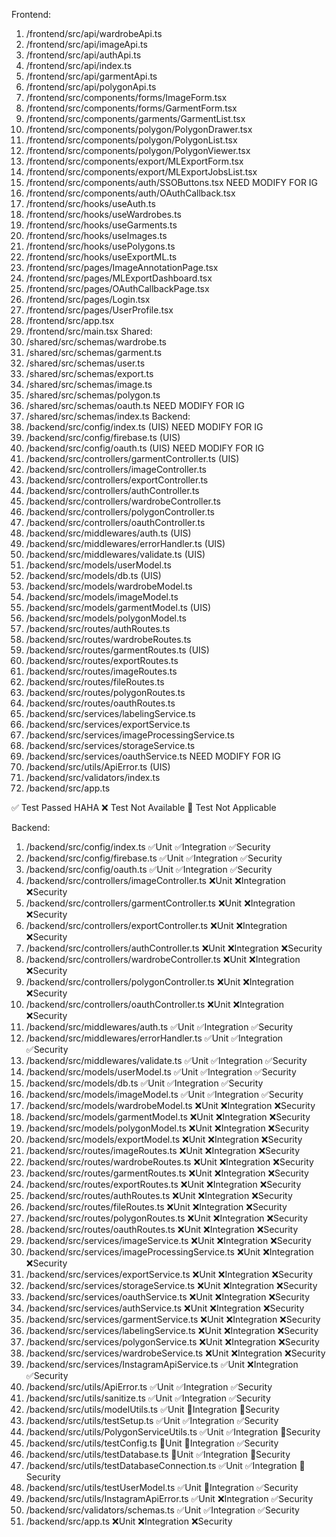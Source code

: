 Frontend:
1. /frontend/src/api/wardrobeApi.ts
2. /frontend/src/api/imageApi.ts
3. /frontend/src/api/authApi.ts
4. /frontend/src/api/index.ts
5. /frontend/src/api/garmentApi.ts
6. /frontend/src/api/polygonApi.ts
7. /frontend/src/components/forms/ImageForm.tsx
8. /frontend/src/components/forms/GarmentForm.tsx
9. /frontend/src/components/garments/GarmentList.tsx
10. /frontend/src/components/polygon/PolygonDrawer.tsx
11. /frontend/src/components/polygon/PolygonList.tsx
12. /frontend/src/components/polygon/PolygonViewer.tsx
13. /frontend/src/components/export/MLExportForm.tsx
14. /frontend/src/components/export/MLExportJobsList.tsx
15. /frontend/src/components/auth/SSOButtons.tsx NEED MODIFY FOR IG
16. /frontend/src/components/auth/OAuthCallback.tsx
17. /frontend/src/hooks/useAuth.ts
18. /frontend/src/hooks/useWardrobes.ts
19. /frontend/src/hooks/useGarments.ts
20. /frontend/src/hooks/useImages.ts
21. /frontend/src/hooks/usePolygons.ts
22. /frontend/src/hooks/useExportML.ts
23. /frontend/src/pages/ImageAnnotationPage.tsx
24. /frontend/src/pages/MLExportDashboard.tsx
25. /frontend/src/pages/OAuthCallbackPage.tsx
26. /frontend/src/pages/Login.tsx
27. /frontend/src/pages/UserProfile.tsx 
28. /frontend/src/app.tsx
29. /frontend/src/main.tsx
Shared:
1. /shared/src/schemas/wardrobe.ts
2. /shared/src/schemas/garment.ts
3. /shared/src/schemas/user.ts
4. /shared/src/schemas/export.ts
5. /shared/src/schemas/image.ts
6. /shared/src/schemas/polygon.ts
7. /shared/src/schemas/oauth.ts NEED MODIFY FOR IG
8. /shared/src/schemas/index.ts
Backend:
1. /backend/src/config/index.ts (UIS) NEED MODIFY FOR IG
2. /backend/src/config/firebase.ts (UIS) 
3. /backend/src/config/oauth.ts (UIS) NEED MODIFY FOR IG
4. /backend/src/controllers/garmentController.ts (UIS)
5. /backend/src/controllers/imageController.ts
6. /backend/src/controllers/exportController.ts
7. /backend/src/controllers/authController.ts
8. /backend/src/controllers/wardrobeController.ts
9. /backend/src/controllers/polygonController.ts
10. /backend/src/controllers/oauthController.ts
11. /backend/src/middlewares/auth.ts (UIS)
12. /backend/src/middlewares/errorHandler.ts (UIS)
13. /backend/src/middlewares/validate.ts (UIS)
14. /backend/src/models/userModel.ts
15. /backend/src/models/db.ts (UIS)
16. /backend/src/models/wardrobeModel.ts
17. /backend/src/models/imageModel.ts
18. /backend/src/models/garmentModel.ts (UIS)
19. /backend/src/models/polygonModel.ts
20. /backend/src/routes/authRoutes.ts
21. /backend/src/routes/wardrobeRoutes.ts
22. /backend/src/routes/garmentRoutes.ts (UIS)
23. /backend/src/routes/exportRoutes.ts
24. /backend/src/routes/imageRoutes.ts
25. /backend/src/routes/fileRoutes.ts
26. /backend/src/routes/polygonRoutes.ts
27. /backend/src/routes/oauthRoutes.ts
28. /backend/src/services/labelingService.ts
29. /backend/src/services/exportService.ts
30. /backend/src/services/imageProcessingService.ts
31. /backend/src/services/storageService.ts
32. /backend/src/services/oauthService.ts NEED MODIFY FOR IG
33. /backend/src/utils/ApiError.ts (UIS)
34. /backend/src/validators/index.ts
35. /backend/src/app.ts


























✅ Test Passed HAHA
❌ Test Not Available
🔔 Test Not Applicable

Backend:
1. /backend/src/config/index.ts                           ✅Unit ✅Integration ✅Security
2. /backend/src/config/firebase.ts                        ✅Unit ✅Integration ✅Security
3. /backend/src/config/oauth.ts                           ✅Unit ✅Integration ✅Security
4. /backend/src/controllers/imageController.ts            ❌Unit ❌Integration ❌Security 
5. /backend/src/controllers/garmentController.ts          ❌Unit ❌Integration ❌Security  
6. /backend/src/controllers/exportController.ts           ❌Unit ❌Integration ❌Security
7. /backend/src/controllers/authController.ts             ❌Unit ❌Integration ❌Security
8. /backend/src/controllers/wardrobeController.ts         ❌Unit ❌Integration ❌Security
9. /backend/src/controllers/polygonController.ts          ❌Unit ❌Integration ❌Security
10. /backend/src/controllers/oauthController.ts           ❌Unit ❌Integration ❌Security
11. /backend/src/middlewares/auth.ts                      ✅Unit ✅Integration ✅Security
12. /backend/src/middlewares/errorHandler.ts              ✅Unit ✅Integration ✅Security
13. /backend/src/middlewares/validate.ts                  ✅Unit ✅Integration ✅Security
14. /backend/src/models/userModel.ts                      ✅Unit ✅Integration ✅Security
15. /backend/src/models/db.ts                             ✅Unit ✅Integration ✅Security
16. /backend/src/models/imageModel.ts                     ✅Unit ✅Integration ✅Security
17. /backend/src/models/wardrobeModel.ts                  ❌Unit ❌Integration ❌Security
18. /backend/src/models/garmentModel.ts                   ❌Unit ❌Integration ❌Security
19. /backend/src/models/polygonModel.ts                   ❌Unit ❌Integration ❌Security
20. /backend/src/models/exportModel.ts                    ❌Unit ❌Integration ❌Security
21. /backend/src/routes/imageRoutes.ts                    ❌Unit ❌Integration ❌Security
22. /backend/src/routes/wardrobeRoutes.ts                 ❌Unit ❌Integration ❌Security
23. /backend/src/routes/garmentRoutes.ts                  ❌Unit ❌Integration ❌Security
24. /backend/src/routes/exportRoutes.ts                   ❌Unit ❌Integration ❌Security
25. /backend/src/routes/authRoutes.ts                     ❌Unit ❌Integration ❌Security
26. /backend/src/routes/fileRoutes.ts                     ❌Unit ❌Integration ❌Security
27. /backend/src/routes/polygonRoutes.ts                  ❌Unit ❌Integration ❌Security
28. /backend/src/routes/oauthRoutes.ts                    ❌Unit ❌Integration ❌Security
29. /backend/src/services/imageService.ts                 ❌Unit ❌Integration ❌Security
30. /backend/src/services/imageProcessingService.ts       ❌Unit ❌Integration ❌Security
31. /backend/src/services/exportService.ts                ❌Unit ❌Integration ❌Security
32. /backend/src/services/storageService.ts               ❌Unit ❌Integration ❌Security
33. /backend/src/services/oauthService.ts                 ❌Unit ❌Integration ❌Security
34. /backend/src/services/authService.ts                  ❌Unit ❌Integration ❌Security
35. /backend/src/services/garmentService.ts               ❌Unit ❌Integration ❌Security
36. /backend/src/services/labelingService.ts              ❌Unit ❌Integration ❌Security
37. /backend/src/services/polygonService.ts               ❌Unit ❌Integration ❌Security
38. /backend/src/services/wardrobeService.ts              ❌Unit ❌Integration ❌Security
39. /backend/src/services/InstagramApiService.ts          ✅Unit ❌Integration ✅Security
40. /backend/src/utils/ApiError.ts                        ✅Unit ✅Integration ✅Security
41. /backend/src/utils/sanitize.ts                        ✅Unit ✅Integration ✅Security
42. /backend/src/utils/modelUtils.ts                      ✅Unit 🔔Integration 🔔Security
43. /backend/src/utils/testSetup.ts                       ✅Unit ✅Integration ✅Security
44. /backend/src/utils/PolygonServiceUtils.ts             ✅Unit ✅Integration 🔔Security
45. /backend/src/utils/testConfig.ts                      🔔Unit 🔔Integration ✅Security
46. /backend/src/utils/testDatabase.ts                    🔔Unit ✅Integration 🔔Security
47. /backend/src/utils/testDatabaseConnection.ts          ✅Unit ✅Integration 🔔Security
48. /backend/src/utils/testUserModel.ts                   ✅Unit 🔔Integration ✅Security
49. /backend/src/utils/InstagramApiError.ts               ✅Unit ❌Integration ✅Security
50. /backend/src/validators/schemas.ts                    ✅Unit ✅Integration ✅Security
51. /backend/src/app.ts                                   ❌Unit ❌Integration ❌Security